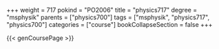 +++
weight = 717
pokind = "PO2006"
title = "physics717"
degree = "msphysik"
parents = ["physics700"]
tags = ["msphysik", "physics717", "physics700"]
categories = ["course"]
bookCollapseSection = false
+++

{{< genCoursePage >}}
